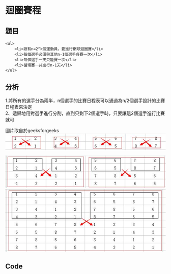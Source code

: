 # 迴圈賽程

          
## 題目
```
<ul>
    <li>設有n=2^k個運動員，要進行網球迴圈賽</li>
    <li>每個選手必須與其他n-1個選手各賽一次</li>
    <li>每個選手一天只能賽一次</li>
    <li>循環賽一共進行n-1天</li>
</ul>
```



## 分析
1.將所有的選手分為兩半，n個選手的比賽日程表可以通過為n/2個選手設計的比賽日程表來決定<br>
2、遞歸地用對選手進行分割，直到只剩下2個選手時，只要讓這2個選手進行比賽就可<br>

圖片取自於geeksforgeeks
<img src = "https://github.com/Eddie02582/Algorithm/blob/master/Algorithm/Divide/Loop%20Schedule/1.png">

<img src = "https://github.com/Eddie02582/Algorithm/blob/master/Algorithm/Divide/Loop%20Schedule/2.png">

<img src = "https://github.com/Eddie02582/Algorithm/blob/master/Algorithm/Divide/Loop%20Schedule/3.png">

## Code

```python

```
